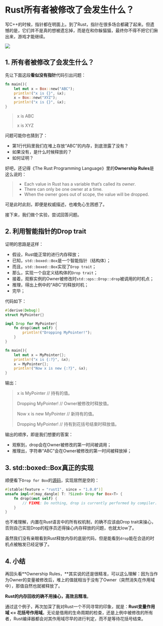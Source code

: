 # Rust所有者被修改了会发生什么？

写C++的时候，指针都在明面上。到了Rust，指针在很多场合都藏了起来。但遗憾的是，它们并不是真的想被遗忘掉，而是在和你躲猫猫，最终你不得不把它们揪出来，游戏才能继续。

![](D:\Writing\技术专栏\Rust\img\cat-hiding-under-rug.jpg)

## 1. 所有者被修改了会发生什么？

先让下面这段**看似没有指针**代码引出问题：

```rust
fn main(){
    let mut x = Box::new("ABC");
    println!("x is {}", &x);
    x = Box::new("XYZ");
    println!("x is {}", &x);
}
```

> x is ABC
>
> x is XYZ

问题可能你也猜到了：

- 第1行代码里我们在堆上存放“ABC”的内存，到底泄露了没有？
- 如果没有，是什么时候释放的？
- 如何证明？

好吧，还记得《The Rust Programming Language》里的**Ownership Rules**是这么说的：

> - Each value in Rust has a variable that’s called its *owner*.
> - There can only be one owner at a time.
> - When the owner goes out of scope, the value will be dropped.

可是此时此刻，即便是权威描述，也难免心生困惑了。

接下来，我们做个实验，尝试回答问题。

## 2. 利用智能指针的Drop trait

证明的思路是这样：

- 假设，Rust能正常的进行内存释放；
- 已知，`std::boxed::Box`是一个智能指针（结构体）；
- 而且，`std::boxed::Box`实现了`Drop trait`；
- 那么，实现一个自定义结构体的`Drop trait`；
- 接着，观察实例的Owner被修改时`std::ops::Drop::drop`被调用的时机点；
- 推理，得出上例中的“ABC”的释放时机；
- 完毕；

代码如下：

```rust
#[derive(Debug)]
struct MyPointer{}

impl Drop for MyPointer{
    fn drop(&mut self) {
        println!("Dropping MyPointer!");
    }
}

fn main(){
	let mut x = MyPointer{};
    println!("x is {:?}", &x);
    x = MyPointer{};
    println!("Now x is new {:?}", &x);    
}
```

输出：

> x is MyPointer					// 持有的值。
>
> Dropping MyPointer!		// Owner被修改时释放值。
>
> Now x is new MyPointer   // 新持有的值。
>
> Dropping MyPointer!		// 持有到花括号结束时释放值。

输出的顺序，即是我们想要的答案：

- 观察到，drop会在Owner被修改的第一时间被调用；
- 推理出，字符串“ABC”会在Owner被修改的第一时间被释放掉；

## 3. std::boxed::Box真正的实现

顺便看下`Drop for Box`的[源码](https://doc.rust-lang.org/src/alloc/boxed.rs.html#576-580)，实现居然是空的：

```rust
#[stable(feature = "rust1", since = "1.0.0")]
unsafe impl<#[may_dangle] T: ?Sized> Drop for Box<T> {
    fn drop(&mut self) {
        // FIXME: Do nothing, drop is currently performed by compiler.
    }
}
```

也不难理解，内置在Rust语言中的所有权机制，的确不应该由Drop trait来操心，否则自己实现Drop的程序员还得操心内存释放的问题，也就太low了。

虽然我们没有亲眼看到Rust释放内存的底层代码，但是能看到`drop`能在合适的时机点被触发已经足够了。

## 4. 小结

再回头看**Ownership Rules，**其实说的还是很精准，可以这么理解：因为当作为Owner的变量被修改后，堆上的值就相当于没有了Owner（突然消失在作用域中），那值自然也就被释放了。

**Rust的内存回收的确不用操心，高效且精准**。

通过这个例子，再次加深了我对Rust一个不同寻常的印象，就是：**Rust变量作用域 <= 花括号作用域**。无论是借用的生命周期的检查，还是上例中被修改的所有者，Rust编译器都会对其作用域尽早的进行判定，而不是等待花括号结束。